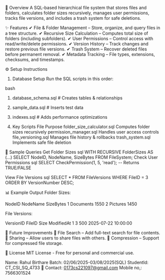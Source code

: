 📌 Overview
A SQL-based hierarchical file system that stores files and folders, calculates folder sizes recursively, manages user permissions, tracks file versions, and includes a trash system for safe deletions.

✨ Features
✔ File & Folder Management – Store, organize, and query files in a tree structure.
✔ Recursive Size Calculation – Computes total size of folders (including subfolders).
✔ User Permissions – Control access with read/write/delete permissions.
✔ Version History – Track changes and restore previous file versions.
✔ Trash System – Recover deleted files before permanent removal.
✔ Metadata Tracking – File types, extensions, checksums, and timestamps.

⚙️ Setup Instructions
1. Database Setup
Run the SQL scripts in this order:

bash
1. database_schema.sql    # Creates tables & relationships  
2. sample_data.sql       # Inserts test data  
3. indexes.sql           # Adds performance optimizations  





2. Key Scripts
File	Purpose
folder_size_calculator.sql	Computes folder sizes recursively
permission_manager.sql	Handles user access controls
file_versioning.sql	Manages file history & rollbacks
trash_system.sql	Implements safe file deletion




📂 Sample Queries
Get Folder Sizes
sql
WITH RECURSIVE FolderSizes AS (...)
SELECT NodeID, NodeName, SizeBytes FROM FileSystem;
Check User Permissions
sql
SELECT CheckPermission(1, 5, 'read'); -- Returns TRUE/FALSE



View File Versions
sql
SELECT * FROM FileVersions WHERE FileID = 3 ORDER BY VersionNumber DESC;



📊 Example Output
Folder Sizes:

NodeID	NodeName	SizeBytes
1	Documents	1550
2	Pictures	1450



File Versions:

VersionID	FileID	Size	ModifiedAt
1	3	500	2025-07-22 10:00:00



🚀 Future Improvements
🔹 File Search – Add full-text search for file contents.
🔹 Sharing – Allow users to share files with others.
🔹 Compression – Support for compressed file storage.

📜 License
MIT License - Free for personal and commercial use.


Name: Rahul Birthare
Batch: 02/06/2025-03/08/2025(SQL)
StudentId:  CT_CSI_SQ_4733
📧 Contact: 0173cs221097@gmail.com
Mobile no,: 7566301524
